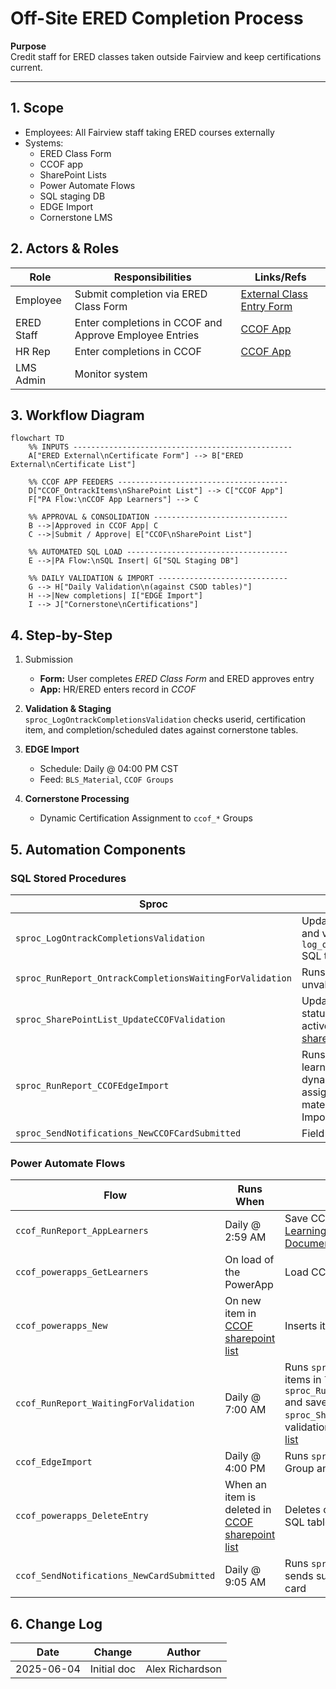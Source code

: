 # Off-Site ERED Completion Process

**Purpose**  
Credit staff for ERED classes taken outside Fairview and keep certifications current.

---

## 1. Scope
- Employees: All Fairview staff taking ERED courses externally  
- Systems: 
	- ERED Class Form
	- CCOF app
	- SharePoint Lists
	- Power Automate Flows
	- SQL staging DB
	- EDGE Import
	- Cornerstone LMS

## 2. Actors & Roles
| Role | Responsibilities | Links/Refs |
|------|------------------|------------|
| Employee | Submit completion via ERED Class Form | [External Class Entry Form](https://mnfhs.sharepoint.com/:l:/s/LMSTeam/FKm7BHThqKRKmGmfO5CSrssB1u2Xrzu4x0nFNwqfasiDIQ?nav=ZjhhMTI1NGUtZmY5ZS00NTc0LWI1N2EtMzBmZGNjMjFkZWI1) |
| ERED Staff | Enter completions in CCOF and Approve Employee Entries | [CCOF App](https://apps.powerapps.com/play/e/default-c69834d0-4147-4777-891d-a7dcdee2d566/a/c13820ad-877d-4b2c-a101-064ea00b3ff1?tenantId=c69834d0-4147-4777-891d-a7dcdee2d566&hint=044d3555-f193-4c44-80e2-1411060e5b0b&sourcetime=1749050068754&source=portal) |
| HR Rep | Enter completions in CCOF | [CCOF App](https://apps.powerapps.com/play/e/default-c69834d0-4147-4777-891d-a7dcdee2d566/a/c13820ad-877d-4b2c-a101-064ea00b3ff1?tenantId=c69834d0-4147-4777-891d-a7dcdee2d566&hint=044d3555-f193-4c44-80e2-1411060e5b0b&sourcetime=1749050068754&source=portal) |
| LMS Admin | Monitor system |  |

## 3. Workflow Diagram
```mermaid
flowchart TD
    %% INPUTS -------------------------------------------------
    A["ERED External\nCertificate Form"] --> B["ERED External\nCertificate List"]

    %% CCOF APP FEEDERS --------------------------------------
    D["CCOF_OntrackItems\nSharePoint List"] --> C["CCOF App"]
    F["PA Flow:\nCCOF App Learners"] --> C

    %% APPROVAL & CONSOLIDATION ------------------------------
    B -->|Approved in CCOF App| C
    C -->|Submit / Approve| E["CCOF\nSharePoint List"]

    %% AUTOMATED SQL LOAD ------------------------------------
    E -->|PA Flow:\nSQL Insert| G["SQL Staging DB"]

    %% DAILY VALIDATION & IMPORT -----------------------------
    G --> H["Daily Validation\n(against CSOD tables)"]
    H -->|New completions| I["EDGE Import"]
    I --> J["Cornerstone\nCertifications"]
```
## 4. Step-by-Step

1. Submission  
   - **Form:** User completes *ERED Class Form* and ERED approves entry
   - **App:** HR/ERED enters record in *CCOF*

2. **Validation & Staging**  
   `sproc_LogOntrackCompletionsValidation` checks userid, certification item, and completion/scheduled dates against cornerstone tables.

3. **EDGE Import**  
   - Schedule: Daily @ 04:00 PM CST  
   - Feed: `BLS_Material`, `CCOF Groups`

4. **Cornerstone Processing**  
   - Dynamic Certification Assignment to `ccof_*` Groups

## 5. Automation Components
### SQL Stored Procedures
| Sproc | Purpose | Trigger |
|-------|---------|---------|
| `sproc_LogOntrackCompletionsValidation` | Updates validation date and validation status in `log_ontrackcompletions` SQL table | [ccof_RunReport_WaitingForValidation](https://make.powerautomate.com/environments/Default-c69834d0-4147-4777-891d-a7dcdee2d566/flows/shared/cc7b5fcd-467a-4b76-8de5-704f774edabf/details) |
| `sproc_RunReport_OntrackCompletionsWaitingForValidation` | Runs report of active, unvalidated entries | [ccof_RunReport_WaitingForValidation](https://make.powerautomate.com/environments/Default-c69834d0-4147-4777-891d-a7dcdee2d566/flows/shared/cc7b5fcd-467a-4b76-8de5-704f774edabf/details) |
| `sproc_SharePointList_UpdateCCOFValidation` | Updates validation status and learner active status in [CCOF sharepoint list](https://mnfhs.sharepoint.com/sites/LMSTeam/Lists/powerapp_CCOF/AllItems.aspx) | [ccof_RunReport_WaitingForValidation](https://make.powerautomate.com/environments/Default-c69834d0-4147-4777-891d-a7dcdee2d566/flows/shared/cc7b5fcd-467a-4b76-8de5-704f774edabf/details) |
| `sproc_RunReport_CCOFEdgeImport` | Runs data to add learners to groups for dynamic certification assignment and material transcript Edge Imports | [ccof_EdgeImport](https://make.powerautomate.com/environments/Default-c69834d0-4147-4777-891d-a7dcdee2d566/flows/a016dcf0-b4ee-41e4-b90a-f8886e553db7/details) |
| `sproc_SendNotifications_NewCCOFCardSubmitted` | Field checks, dupes | [sproc_SendNotifications_NewCCOFCardSubmitted](https://make.powerautomate.com/environments/Default-c69834d0-4147-4777-891d-a7dcdee2d566/flows/shared/e1f2d902-e1d3-40be-8da9-0735ffeece0d/details) |

### Power Automate Flows
| Flow | Runs When | Action | URL|
|------|-----------|--------|--------|
| `ccof_RunReport_AppLearners` | Daily @ 2:59 AM | Save CCOFAllLearners.txt json file with learners to [LearningManagementSystem/Shared Documents/PowerApp Files/CCOFAllLearners.txt](https://mnfhs.sharepoint.com/sites/LearningManagementSystem/Shared%20Documents/Forms/AllItems.aspx?id=%2Fsites%2FLearningManagementSystem%2FShared%20Documents%2FPowerApp%20Files&viewid=c06de46c%2D501e%2D42d5%2D918c%2Db7d27e461ab8) | [ccof_RunReport_AppLearners](https://make.powerautomate.com/environments/Default-c69834d0-4147-4777-891d-a7dcdee2d566/flows/shared/23de6a53-079f-443f-b7fa-32fb782aeadb/details?v3=false) |
| `ccof_powerapps_GetLearners` | On load of the PowerApp | Load CCOFAllLearners.txt JSON into collection | [ccof_powerapps_GetLearners](https://make.powerautomate.com/environments/Default-c69834d0-4147-4777-891d-a7dcdee2d566/flows/shared/14a3fd70-97ef-490a-ba4a-915a43225d2a/details) |
| `ccof_powerapps_New` | On new item in [CCOF sharepoint list](https://mnfhs.sharepoint.com/sites/LMSTeam/Lists/powerapp_CCOF/AllItems.aspx) | Inserts item into `log_ontrackcompletions` SQL table | [ccof_powerapps_New](https://make.powerautomate.com/environments/Default-c69834d0-4147-4777-891d-a7dcdee2d566/flows/shared/764f24be-ce90-41dd-b435-beafc234ba4c/details) |
| `ccof_RunReport_WaitingForValidation` | Daily @ 7:00 AM | Runs `sproc_LogOntrackCompletionsValidation` to validate items in `log_ontrackcompletions` SQL table, the runs `sproc_RunReport_OntrackCompletionsWaitingForValidation` and saves as csv in scripts/output, then runs `sproc_SharePointList_UpdateCCOFValidation` to update validation details and active status in the [CCOF sharepoint list](https://mnfhs.sharepoint.com/sites/LMSTeam/Lists/powerapp_CCOF/AllItems.aspx) | [ccof_RunReport_WaitingForValidation](https://make.powerautomate.com/environments/Default-c69834d0-4147-4777-891d-a7dcdee2d566/flows/shared/cc7b5fcd-467a-4b76-8de5-704f774edabf/details) |
| `ccof_EdgeImport` | Daily @ 4:00 PM | Runs `sproc_RunReport_CCOFEdgeImport` and publishes Group and Material Transcript files to CSOD FTP server | [ccof_EdgeImport](https://make.powerautomate.com/environments/Default-c69834d0-4147-4777-891d-a7dcdee2d566/flows/a016dcf0-b4ee-41e4-b90a-f8886e553db7/details) |
| `ccof_powerapps_DeleteEntry` | When an item is deleted in [CCOF sharepoint list](https://mnfhs.sharepoint.com/sites/LMSTeam/Lists/powerapp_CCOF/AllItems.aspx) | Deletes corresponding item in `log_ontrackcompletions` SQL table | [ccof_powerapps_DeleteEntry](https://make.powerautomate.com/environments/Default-c69834d0-4147-4777-891d-a7dcdee2d566/flows/shared/88727091-3e4f-4655-97a8-7f4c7aef98cc/details) |
| `ccof_SendNotifications_NewCardSubmitted` | Daily @ 9:05 AM | Runs `sproc_SendNotifications_NewCCOFCardSubmitted` and sends survey via email to staff who submitted external card | [sproc_SendNotifications_NewCCOFCardSubmitted](https://make.powerautomate.com/environments/Default-c69834d0-4147-4777-891d-a7dcdee2d566/flows/shared/e1f2d902-e1d3-40be-8da9-0735ffeece0d/details) |

## 6. Change Log
| Date | Change | Author |
|------|--------|--------|
| 2025-06-04 | Initial doc | Alex Richardson|
